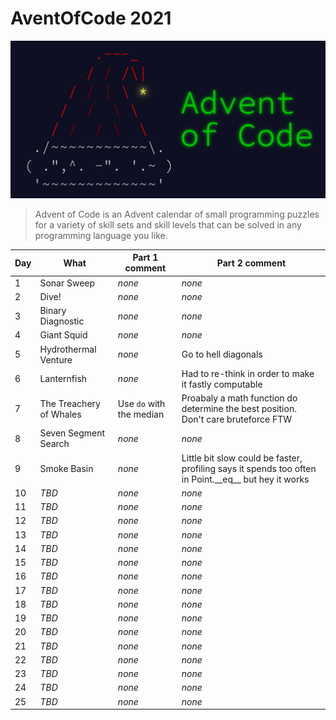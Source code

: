 # AventOfCode 2021

![img.png](img.png)

> Advent of Code is an Advent calendar of small programming puzzles for a variety of skill sets and skill levels that can be solved in any programming language you like.

| Day | What | Part 1 comment | Part 2 comment |
|-----|----------------|----------------|----------------|
| 1   | Sonar Sweep | *none* | *none* |
| 2   | Dive! | *none* | *none* |
| 3   | Binary Diagnostic | *none* | *none* |
| 4   | Giant Squid | *none* | *none* |
| 5   | Hydrothermal Venture | *none* | Go to hell diagonals |
| 6   | Lanternfish  | *none* | Had to re-think in order to make it fastly computable |
| 7   | The Treachery of Whales  | Use `do` with the median | Proabaly a math function do determine the best position. Don't care bruteforce FTW |
| 8   | Seven Segment Search  | *none* | *none* |
| 9   | Smoke Basin  | *none* | Little bit slow could be faster, profiling says it spends too often in Point.\_\_eq\_\_ but hey it works |
| 10  | *TBD*  | *none* | *none* |
| 11  | *TBD*  | *none* | *none* |
| 12  | *TBD*  | *none* | *none* |
| 13  | *TBD*  | *none* | *none* |
| 14  | *TBD*  | *none* | *none* |
| 15  | *TBD*  | *none* | *none* |
| 16  | *TBD*  | *none* | *none* |
| 17  | *TBD*  | *none* | *none* |
| 18  | *TBD*  | *none* | *none* |
| 19  | *TBD*  | *none* | *none* |
| 20  | *TBD*  | *none* | *none* |
| 21  | *TBD*  | *none* | *none* |
| 22  | *TBD*  | *none* | *none* |
| 23  | *TBD*  | *none* | *none* |
| 24  | *TBD*  | *none* | *none* |
| 25  | *TBD*  | *none* | *none* |